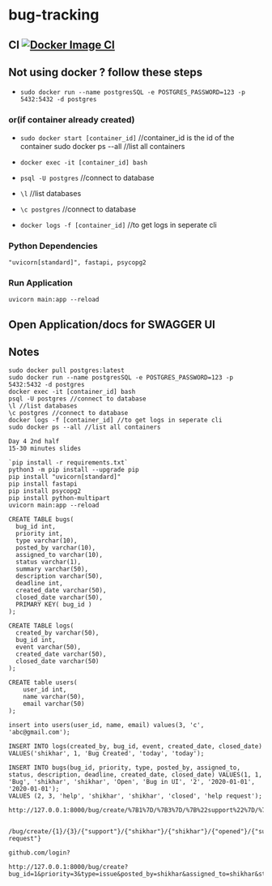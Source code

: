 # bug-tracking
## CI [![Docker Image CI](https://github.com/shikharvashistha/bug-tracking/actions/workflows/docker-image.yml/badge.svg?branch=main)](https://github.com/shikharvashistha/bug-tracking/actions/workflows/docker-image.yml)


## Not using docker ? follow these steps
- `sudo docker run --name postgresSQL -e POSTGRES_PASSWORD=123 -p 5432:5432 -d postgres`

### or(if container already created)

- `sudo docker start [container_id]` //container_id is the id of the container sudo docker ps --all //list all containers

- `docker exec -it [container_id] bash`

- `psql -U postgres` //connect to database

- `\l` //list databases

- `\c postgres` //connect to database

- `docker logs -f [container_id]` //to get logs in seperate cli

### Python Dependencies
`"uvicorn[standard]", fastapi, psycopg2`

### Run Application
`uvicorn main:app --reload`

## Open Application/docs for SWAGGER UI


## Notes
```
sudo docker pull postgres:latest
sudo docker run --name postgresSQL -e POSTGRES_PASSWORD=123 -p 5432:5432 -d postgres
docker exec -it [container_id] bash
psql -U postgres //connect to database
\l //list databases
\c postgres //connect to database
docker logs -f [container_id] //to get logs in seperate cli
sudo docker ps --all //list all containers

Day 4 2nd half
15-30 minutes slides

`pip install -r requirements.txt`
python3 -m pip install --upgrade pip
pip install "uvicorn[standard]"
pip install fastapi
pip install psycopg2
pip install python-multipart
uvicorn main:app --reload

CREATE TABLE bugs(
  bug_id int,
  priority int,
  type varchar(10),
  posted_by varchar(10),
  assigned_to varchar(10),
  status varchar(1),
  summary varchar(50),
  description varchar(50),
  deadline int,
  created_date varchar(50),
  closed_date varchar(50),
  PRIMARY KEY( bug_id )
);

CREATE TABLE logs(
  created_by varchar(50),
  bug_id int,
  event varchar(50),
  created_date varchar(50),
  closed_date varchar(50)
);

CREATE table users(
    user_id int,
    name varchar(50),
    email varchar(50)
);

insert into users(user_id, name, email) values(3, 'c', 'abc@gmail.com');

INSERT INTO logs(created_by, bug_id, event, created_date, closed_date) VALUES('shikhar', 1, 'Bug Created', 'today', 'today');

INSERT INTO bugs(bug_id, priority, type, posted_by, assigned_to, status, description, deadline, created_date, closed_date) VALUES(1, 1, 'Bug', 'shikhar', 'shikhar', 'Open', 'Bug in UI', '2', '2020-01-01', '2020-01-01');
VALUES (2, 3, 'help', 'shikhar', 'shikhar', 'closed', 'help request');

http://127.0.0.1:8000/bug/create/%7B1%7D/%7B3%7D/%7B%22support%22%7D/%7B%22shikharvashistha%22%7D/%7B%22shikharvashistha%22%7D/%7B%22opened%22%7D/%7B%22supportreques%22%7D


/bug/create/{1}/{3}/{"support"}/{"shikhar"}/{"shikhar"}/{"opened"}/{"support request"}

github.com/login?

http://127.0.0.1:8000/bug/create?bug_id=1&priority=3&type=issue&posted_by=shikhar&assigned_to=shikhar&status=opened&description=issue
```
